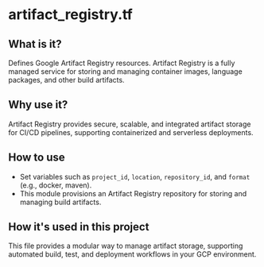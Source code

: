 # artifact_registry.tf

## What is it?
Defines Google Artifact Registry resources. Artifact Registry is a fully managed service for storing and managing container images, language packages, and other build artifacts.

## Why use it?
Artifact Registry provides secure, scalable, and integrated artifact storage for CI/CD pipelines, supporting containerized and serverless deployments.

## How to use
- Set variables such as `project_id`, `location`, `repository_id`, and `format` (e.g., docker, maven).
- This module provisions an Artifact Registry repository for storing and managing build artifacts.

## How it's used in this project
This file provides a modular way to manage artifact storage, supporting automated build, test, and deployment workflows in your GCP environment.
